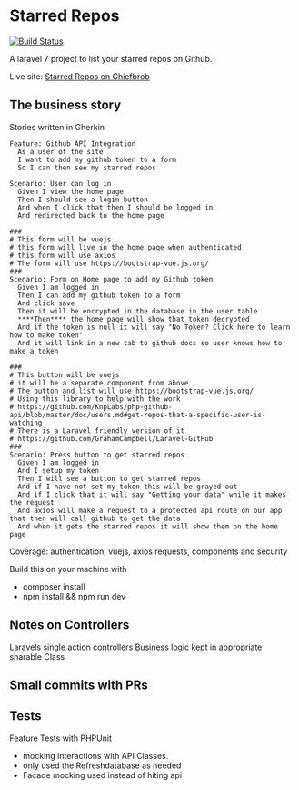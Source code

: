 # Starred Repos


[![Build Status](https://travis-ci.org/chiefbrob/interview_foundation.svg?branch=master)](https://travis-ci.org/chiefbrob/interview_foundation)

A laravel 7 project to list your starred repos on Github.


Live site: [Starred Repos on Chiefbrob](http://starredrepos.on.chiefbrob.info)


## The business story

Stories written in Gherkin

```
Feature: Github API Integration
  As a user of the site
  I want to add my github token to a form
  So I can then see my starred repos

Scenario: User can log in
  Given I view the home page
  Then I should see a login button
  And when I click that then I should be logged in
  And redirected back to the home page

###
# This form will be vuejs
# this form will live in the home page when authenticated
# this form will use axios
# The form will use https://bootstrap-vue.js.org/
###
Scenario: Form on Home page to add my Github token
  Given I am logged in
  Then I can add my github token to a form
  And click save
  Then it will be encrypted in the database in the user table
  ****Then**** the home page will show that token decrypted
  And if the token is null it will say "No Token? Click here to learn how to make token"
  And it will link in a new tab to github docs so user knows how to make a token

###
# This button will be vuejs
# it will be a separate component from above
# The button and list will use https://bootstrap-vue.js.org/
# Using this library to help with the work
# https://github.com/KnpLabs/php-github-api/blob/master/doc/users.md#get-repos-that-a-specific-user-is-watching
# There is a Laravel friendly version of it
# https://github.com/GrahamCampbell/Laravel-GitHub
###
Scenario: Press button to get starred repos
  Given I am logged in
  And I setup my token
  Then I will see a button to get starred repos
  And if I have not set my token this will be grayed out
  And if I click that it will say "Getting your data" while it makes the request
  And axios will make a request to a protected api route on our app that then will call github to get the data
  And when it gets the starred repos it will show them on the home page
```

Coverage: authentication, vuejs, axios requests, components and security



Build this on your machine with

  * composer install
  * npm install && npm run dev


## Notes on Controllers
Laravels single action controllers
Business logic kept in appropriate sharable Class


## Small commits with PRs

## Tests
Feature Tests with PHPUnit 

  * mocking interactions with API Classes.
  * only used the Refreshdatabase as needed
  * Facade mocking used instead of hiting api

